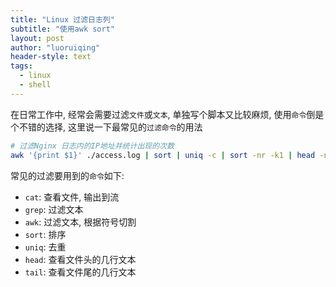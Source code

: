 ```yaml
---
title: "Linux 过滤日志列"
subtitle: "使用awk sort"
layout: post
author: "luoruiqing"
header-style: text
tags:
  - linux
  - shell
---
```


在日常工作中, 经常会需要过滤`文件`或`文本`, 单独写个脚本又比较麻烦, 使用`命令`倒是个不错的选择, 这里说一下最常见的`过滤命令`的用法

```sh
# 过滤Nginx 日志内的IP地址并统计出现的次数
awk '{print $1}' ./access.log | sort | uniq -c | sort -nr -k1 | head -n 10
```

常见的过滤要用到的`命令`如下:
- `cat`: 查看文件, 输出到流
- `grep`: 过滤文本
- `awk`: 过滤文本, 根据符号切割
- `sort`: 排序
- `uniq`: 去重
- `head`: 查看文件头的几行文本
- `tail`: 查看文件尾的几行文本
